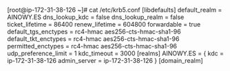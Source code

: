 [root@ip-172-31-38-126 ~]# cat /etc/krb5.conf
[libdefaults]
default_realm = AINOWY.ES
dns_lookup_kdc = false
dns_lookup_realm = false
ticket_lifetime = 86400
renew_lifetime = 604800
forwardable = true
default_tgs_enctypes = rc4-hmac aes256-cts-hmac-sha1-96
default_tkt_enctypes = rc4-hmac aes256-cts-hmac-sha1-96
permitted_enctypes = rc4-hmac aes256-cts-hmac-sha1-96
udp_preference_limit = 1
kdc_timeout = 3000
[realms]
AINOWY.ES = {
kdc = ip-172-31-38-126
admin_server = ip-172-31-38-126
}
[domain_realm]

